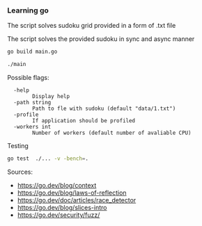 ### Learning go

The script solves sudoku grid provided in a form of .txt file

The script solves the provided sudoku in sync and async manner

```bash
go build main.go

./main
```

Possible flags:
```
  -help
        Display help 
  -path string
        Path to fle with sudoku (default "data/1.txt")
  -profile
        If application should be profiled
  -workers int
        Number of workers (default number of avaliable CPU)
```


Testing

```bash
go test  ./... -v -bench=.
```

Sources:
- https://go.dev/blog/context
- https://go.dev/blog/laws-of-reflection
- https://go.dev/doc/articles/race_detector
- https://go.dev/blog/slices-intro
- https://go.dev/security/fuzz/
